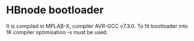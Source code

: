 # HBnode bootloader

It is compiled in MPLAB-X, compiler AVR-GCC v7.3.0. To fit bootloader into 1K compiler optimisation -s must be used.
